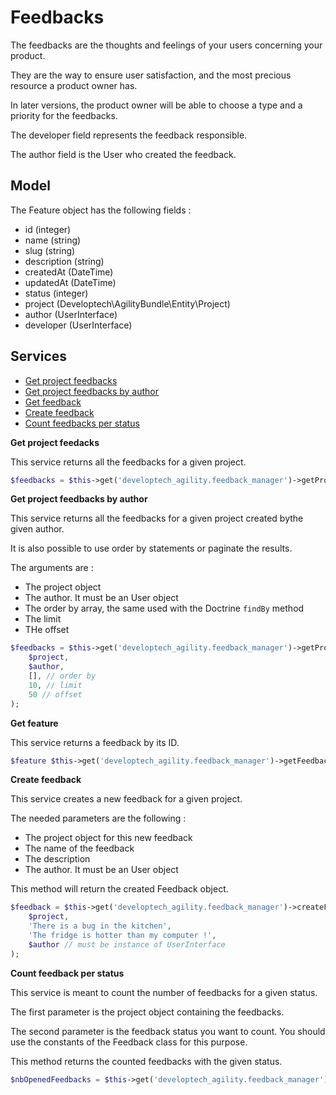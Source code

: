 Feedbacks
========

The feedbacks are the thoughts and feelings of your users concerning your product.

They are the way to ensure user satisfaction, and the most precious resource a product owner has.

In later versions, the product owner will be able to choose a type and a priority for the feedbacks.

The developer field represents the feedback responsible.

The author field is the User who created the feedback.

Model
-----

The Feature object has the following fields :

* id (integer)
* name (string)
* slug (string)
* description (string)
* createdAt (DateTime)
* updatedAt (DateTime)
* status (integer)
* project (Developtech\AgilityBundle\Entity\Project)
* author (UserInterface)
* developer (UserInterface)

Services
--------

* [Get project feedbacks](#get-project-feedbacks)
* [Get project feedbacks by author](#get-project-feedbacks-by-author)
* [Get feedback](#get-feedback)
* [Create feedback](#create-feedback)
* [Count feedbacks per status](#count-feedbacks-per-status)

**Get project feedacks** <a name="get-project-feedbacks"></a>

This service returns all the feedbacks for a given project.

```php
$feedbacks = $this->get('developtech_agility.feedback_manager')->getProjectFeedbacks($project);
```

**Get project feedbacks by author** <a name="get-project-feedbacks-by-author"></a>

This service returns all the feedbacks for a given project created bythe given author.

It is also possible to use order by statements or paginate the results.

The arguments are :

* The project object
* The author. It must be an User object
* The order by array, the same used with the Doctrine ```findBy``` method
* The limit
* THe offset

```php
$feedbacks = $this->get('developtech_agility.feedback_manager')->getProjectFeedbacksByAuthor(
    $project,
    $author,
    [], // order by
    10, // limit
    50 // offset
);
```

**Get feature** <a name="get-feature"></a>

This service returns a feedback by its ID.

```php
$feature $this->get('developtech_agility.feedback_manager')->getFeedback($id);
```

**Create feedback** <a name="create-feedback"></a>

This service creates a new feedback for a given project.

The needed parameters are the following :

* The project object for this new feedback
* The name of the feedback
* The description
* The author. It must be an User object

This method will return the created Feedback object.

```php
$feedback = $this->get('developtech_agility.feedback_manager')->createFeedback(
    $project,
    'There is a bug in the kitchen',
    'The fridge is hotter than my computer !',
    $author // must be instance of UserInterface
);
```

**Count feedback per status** <a name="count-feedback-per-status"></a>

This service is meant to count the number of feedbacks for a given status.

The first parameter is the project object containing the feedbacks.

The second parameter is the feedback status you want to count. You should use the constants of the Feedback class for this purpose.

This method returns the counted feedbacks with the given status.

```php
$nbOpenedFeedbacks = $this->get('developtech_agility.feedback_manager')->countFeedbacksPerStatus($project, Feedback::STATUS_OPEN);
```
